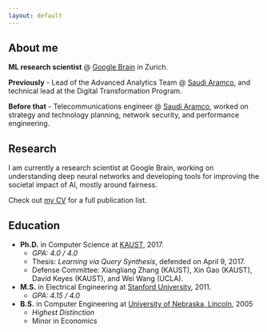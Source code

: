 ```yaml
---
layout: default
---
```


## About me

**ML research scientist** @ [Google Brain](https://research.google/teams/brain/) in Zurich. 

**Previously** - Lead of the Advanced Analytics Team @ [Saudi Aramco](https://www.aramco.com/), and technical lead at the Digital Transformation Program. 

**Before that** - Telecommunications engineer @ [Saudi Aramco](https://www.aramco.com/), worked on strategy and technology planning, network security, and performance engineering.

## Research

I am currently a research scientist at Google Brain, working on understanding deep neural networks and developing tools for improving the societal impact of AI, mostly around fairness. 

Check out [my CV](./ibrahim_alabdulmohsin.pdf) for a full publication list.

## Education

- **Ph.D.** in Computer Science at [KAUST](https://www.kaust.edu.sa/), 2017.
  - _GPA: 4.0 / 4.0_
  - Thesis: _Learning via Query Synthesis_, defended on April 9, 2017.
  - Defense Committee: Xiangliang Zhang (KAUST), Xin Gao (KAUST), David Keyes (KAUST), and Wei Wang (UCLA).
- **M.S.** in Electrical Engineering at [Stanford University](https://www.stanford.edu/), 2011. 
  - _GPA: 4.15 / 4.0_
- **B.S.** in Computer Engineering at [University of Nebraska, Lincoln](https://www.unl.edu/), 2005 
  - _Highest Distinction_ 
  - Minor in Economics
